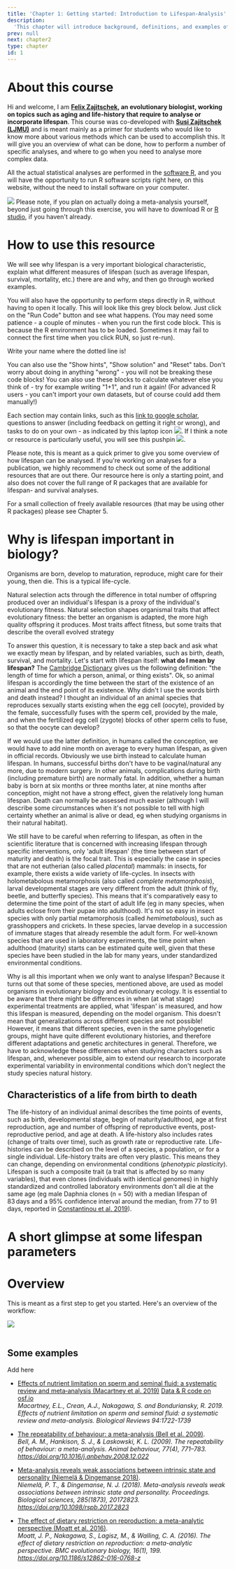 ```yaml
---
title: 'Chapter 1: Getting started: Introduction to Lifespan-Analysis'
description:
  'This chapter will introduce background, definitions, and examples of lifespan analysis'
prev: null
next: chapter2
type: chapter
id: 1
---
```


<exercise id="1" title="Preface & Disclaimer">

# About this course

Hi and welcome, I am **[Felix Zajitschek](https://felix.zajitschek.net), an evolutionary biologist, working on topics such as aging and life-history that require to analyse or incorporate lifespan**. This course was co-developed with **[Susi Zajitschek (LJMU)](https://www.ljmu.ac.uk/about-us/staff-profiles/faculty-of-science/school-of-biological-and-environmental-sciences/susanne-zajitschek)** and is meant mainly as a primer for students who would like to know more about various methods which can be used to accomplish this. It will give you an overview of what can be done, how to perform a number of specific analyses, and where to go when you need to analyse more complex data.

All the actual statistical analyses are performed in the [software R](https://www.r-project.org/about.html), and you will have the opportunity to run R software scripts right here, on this website, without the need to install software on your computer.

![](https://github.com/zajitschek/lifespananalysis/blob/master/images/pushpin.svg?raw=true) Please note, if you plan on actually doing a meta-analysis yourself, beyond just going through this exercise, you will have to download R or [R studio](https://rstudio.com/products/rstudio/download/), if you haven't already. 

# How to use this resource

We will see why lifespan is a very important biological characteristic, explain what different measures of lifespan (such as average lifespan, survival, mortality, etc.) there are and why, and then go through worked examples.

You will also have the opportunity to perform steps directly in R, without having to open it locally. This will look like this grey block below. Just click on the "Run Code" button and see what happens. 
(You may need some patience - a couple of minutes - when you run the first  code block. This is because the R environment has to be loaded. Sometimes it may fail to connect the first time when you click RUN, so just re-run).

<codeblock id="intro_1">
Write your name where the dotted line is!
</codeblock>

You can also use the "Show hints", "Show solution" and "Reset" tabs. Don't worry about doing in anything "wrong" - you will not be breaking these code blocks! You can also use these blocks to calculate whatever else you think of - try for example writing "1+1", and run it again! (For advanced R users - you can't import your own datasets, but of course could add them manually!)

Each section may contain links, such as this [link to google scholar](https://scholar.google.com/), questions to answer (including feedback on getting it right or wrong), and tasks to do on your own - as indicated by this laptop icon  ![](https://github.com/zajitschek/lifespananalysis/blob/master/images/computertaskicon.svg?raw=true). If I think a note or resource is particularly useful, you will see this pushpin  ![](https://github.com/zajitschek/lifespananalysis/blob/master/images/pushpin.svg?raw=true).
<br>

Please note, this is meant as a quick primer to give you some overview of how lifespan can be analysed. If you're working on analyses for a publication, we highly recommend to check out some of the additional resources that are out there. Our resource here is only a starting point, and also does not cover the full range of R packages that are available for lifespan- and survival analyses.

For a small collection of freely available resources (that may be using other R packages) please see Chapter 5.

</exercise>

<exercise id="2" title="Introduction">

# Why is lifespan important in biology?   



Organisms are born, develop to maturation, reproduce, might care for their young, then die. This is a typical life-cycle. 

Natural selection acts through the difference in total number of offspring produced over an individual's lifespan is a proxy of the individual's evolutionary fitness. Natural selection shapes organismal traits that affect evolutionary fitness: the better an organism is adapted, the more high quality offspring it produces. Most traits affect fitness, but some traits that describe the overall evolved strategy

To answer this question, it is necessary to take a step back and ask what we exactly mean by lifespan, and by related variables, such as birth, death, survival, and mortality. Let's start with lifespan itself: **what do I mean by lifespan?** The [Cambridge Dictionary](https://dictionary.cambridge.org/dictionary/english/lifespan) gives us the following definition: "the length of time for which a person, animal, or thing exists". Ok, so animal lifespan is accordingly the time between the start of the existence of an animal and the end point of its existence. Why didn't I use the words birth and death instead? I thought an individual of an animal species that reproduces sexually starts existing when the egg cell (oocyte), provided by the female, successfully fuses with the sperm cell, provided by the male, and when the fertilized egg cell (zygote) blocks of other sperm cells to fuse, so that the oocyte can develop? 

If we would use the latter definition, in humans called the conception, we would have to add nine month on average to every human lifespan, as given in official records. Obviously we use birth instead to calculate human lifespan. In humans, successful births don't have to be vaginal/natural any more, due to modern surgery. In other animals, complications during birth (including premature birth) are normally fatal. In addition, whether a human baby is born at six months or three months later, at nine months after conception, might not have a strong effect, given the relatively long human lifespan. Death can normally be assessed much easier (although I will describe some circumstances when it's not possible to tell with high certainty whether an animal is alive or dead, eg when studying organisms in their natural habitat). 

We still have to be careful when referring to lifespan, as often in the scientific literature that is concerned with increasing lifespan through specific interventions, only 'adult lifespan' (the time between start of maturity and death) is the focal trait. This is especially the case in species that are not eutherian (also called *placental*) mammals: in insects, for example, there exists a wide variety of life-cycles. In insects with holometabolous metamorphosis (also called *complete metamorphosis*), larval developmental stages are very different from the adult (think of fly, beetle, and butterfly species). This means that it's comparatively easy to determine the time point of the start of adult life (eg in many species, when adults eclose from their pupae into adulthood). It's not so easy in insect species with only partial metamorphosis (called *hemimetabolous*), such as grasshoppers and crickets. In these species, larvae develop in a succession of immature stages that already resemble the adult form. For well-known species that are used in laboratory experiments, the time point when adulthood (maturity) starts can be estimated quite well, given that these species have been studied in the lab for many years, under standardized environmental conditions.

Why is all this important when we only want to analyse lifespan? Because it turns out that some of these species, mentioned above, are used as model organisms in evolutionary biology and evolutionary ecology. It is essential to be aware that there might be differences in when (at what stage) experimental treatments are applied, what 'lifespan' is measured, and how this lifespan is measured, depending on the model organism. This doesn't mean that generalizations across different species are not possible! However, it means that different species, even in the same phylogenetic groups, might have quite different evolutionary histories, and therefore different adaptations and genetic architectures in general. Therefore, we have to acknowledge these differences when studying characters such as lifespan, and, whenever possible, aim to extend our research to incorporate experimental variability in environmental conditions which don't neglect the study species natural history.

## Characteristics of a life from birth to death

The life-history of an individual animal describes the time points of events, such as birth, developmental stage, begin of maturity/adulthood, age at first reproduction, age  and number of offspring of reproductive events, post-reproductive period, and age at death. A life-history also includes rates (change of traits over time), such as growth rate or reproductive rate. Life-histories can be described on the level of a species, a population, or for a single individual. Life-history traits are often very plastic. This means they can change, depending on environmental conditions (*phenotypic plasticity*). Lifespan is such a composite trait (a trait that is affected by so many variables), that even clones (individuals with identical genomes) in highly standardized and controlled laboratory environments don't all die at the same age (eg male Daphnia clones  (n = 50) with a median lifespan of 83 days and a 95% confidence interval around the median, from 77 to 91 days, reported in [Constantinou et al. 2019](https://www.sciencedirect.com/science/article/pii/S0531556519300762)). 

# A short glimpse at some lifespan parameters



</exercise>

<exercise id="3" title="The structure of this course">

# Overview

This is meant as a first step to get you started.  Here's an overview of the workflow:

![](https://github.com/SusZaj/metaanalysis/blob/master/images/overview2.png?raw=true)
<br>
<br>

## Some examples 
Add here

- [Effects of nutrient limitation on sperm and seminal fluid: a systematic review and meta‐analysis (Macartney et al. 2019)](http://www.bonduriansky.net/Macartney_et_a_2019_Biological_Reviews.pdf) [Data & R code on osf.io](https://osf.io/aqw8u/)    
*Macartney, E.L., Crean, A.J., Nakagawa, S. and Bonduriansky, R. 2019. Effects of nutrient limitation on sperm and seminal fluid: a systematic review and meta-analysis. Biological Reviews 94:1722-1739*

- [The repeatability of behaviour: a meta-analysis (Bell et al. 2009)](https://www.ncbi.nlm.nih.gov/pmc/articles/PMC3972767/).   
*Bell, A. M., Hankison, S. J., & Laskowski, K. L. (2009). The repeatability of behaviour: a meta-analysis. Animal behaviour, 77(4), 771–783. https://doi.org/10.1016/j.anbehav.2008.12.022*

- [Meta-analysis reveals weak associations between intrinsic state and personality (Niemelä & Dingemanse 2018)](https://royalsocietypublishing.org/doi/10.1098/rspb.2017.2823).    
*Niemelä, P. T., & Dingemanse, N. J. (2018). Meta-analysis reveals weak associations between intrinsic state and personality. Proceedings. Biological sciences, 285(1873), 20172823. https://doi.org/10.1098/rspb.2017.2823*

- [The effect of dietary restriction on reproduction: a meta-analytic perspective (Moatt et al. 2016)](https://bmcevolbiol.biomedcentral.com/articles/10.1186/s12862-016-0768-z).   
*Moatt, J. P., Nakagawa, S., Lagisz, M., & Walling, C. A. (2016). The effect of dietary restriction on reproduction: a meta-analytic perspective. BMC evolutionary biology, 16(1), 199. https://doi.org/10.1186/s12862-016-0768-z*

</exercise>
